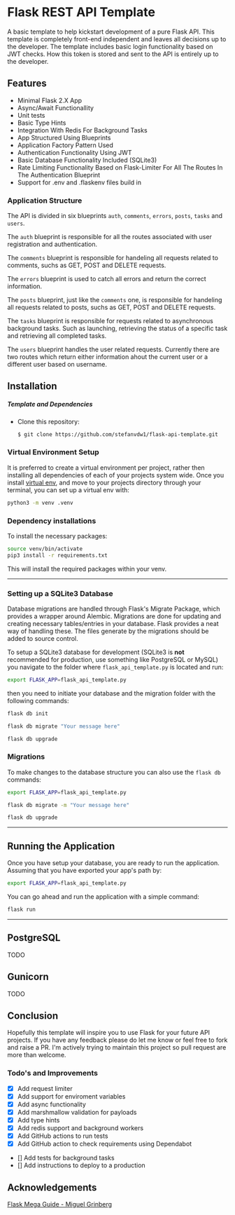 # Flask REST API Template
A basic template to help kickstart development of a pure Flask API. This template is completely front-end independent 
and leaves all decisions up to the developer. The template includes basic login functionality based on JWT checks. 
How this token is stored and sent to the API is entirely up to the developer.

## Features
* Minimal Flask 2.X App
* Async/Await Functionallity
* Unit tests
* Basic Type Hints
* Integration With Redis For Background Tasks
* App Structured Using Blueprints
* Application Factory Pattern Used
* Authentication Functionality Using JWT
* Basic Database Functionality Included (SQLite3)
* Rate Limiting Functionality Based on Flask-Limiter For All The Routes In The Authentication Blueprint
* Support for .env and .flaskenv files build in


### Application Structure

The API is divided in six blueprints `auth`, `comments`, `errors`, `posts`, `tasks` and `users`.

The `auth` blueprint is responsible for all the routes associated with user registration and authentication.

The `comments` blueprint is responsible for handeling all requests related to comments, suchs as GET, POST and DELETE requests.

The `errors` blueprint is used to catch all errors and return the correct information.

The `posts` blueprint, just like the `comments` one, is responsible for handeling all requests related to posts, suchs as GET, POST and DELETE requests.

The `tasks` blueprint is responsible for requests related to asynchronous background tasks. Such as launching, retrieving the status of a specific task and retrieving all completed tasks.

The `users` blueprint handles the user related requests. Currently there are two routes which return either information ahout the current user or a different user based on username.

## Installation

##### Template and Dependencies

* Clone this repository:

	```
	$ git clone https://github.com/stefanvdw1/flask-api-template.git
	```

### Virtual Environment Setup

It is preferred to create a virtual environment per project, rather then installing all dependencies of each of your 
projects system wide. Once you install [virtual env](https://virtualenv.pypa.io/en/stable/installation/), and move to 
your projects directory through your terminal, you can set up a virtual env with:

```bash
python3 -m venv .venv
```

### Dependency installations

To install the necessary packages:

```bash
source venv/bin/activate
pip3 install -r requirements.txt
```

This will install the required packages within your venv.

---

### Setting up a SQLite3 Database

Database migrations are handled through Flask's Migrate Package, which provides a wrapper around Alembic. Migrations are done for updating and creating necessary tables/entries in your database. Flask provides a neat way of handling these. The files generate by the migrations should be added to source control.

To setup a SQLite3 database for development (SQLite3 is **not** recommended for production, use something like PostgreSQL or MySQL) you navigate to the folder where `flask_api_template.py` is located and run:

```bash
export FLASK_APP=flask_api_template.py
```

then you need to initiate your database and the migration folder with the following commands:

```bash
flask db init
```

```bash
flask db migrate "Your message here"
```

```bash
flask db upgrade
```

### Migrations

To make changes to the database structure you can also use the `flask db` commands:

```bash
export FLASK_APP=flask_api_template.py
```

```bash
flask db migrate -m "Your message here"
```

```bash
flask db upgrade
```

---

## Running the Application

Once you have setup your database, you are ready to run the application.
Assuming that you have exported your app's path by:

```bash
export FLASK_APP=flask_api_template.py
```

You can go ahead and run the application with a simple command:

```bash
flask run
```

---

## PostgreSQL
TODO

## Gunicorn
TODO
## Conclusion

Hopefully this template will inspire you to use Flask for your future API projects. If you have any feedback please do let me know or feel free to fork and raise a PR. I'm actively trying to maintain this project so pull request are more than welcome.

### Todo's and Improvements

- [x] Add request limiter
- [x] Add support for enviroment variables
- [x] Add async functionality
- [X] Add marshmallow validation for payloads
- [X] Add type hints
- [X] Add redis support and background workers
- [X] Add GitHub actions to run tests
- [x] Add GitHub action to check requirements using Dependabot
- [] Add tests for background tasks
- [] Add instructions to deploy to a production


## Acknowledgements
[Flask Mega Guide - Miguel Grinberg](https://blog.miguelgrinberg.com/post/the-flask-mega-tutorial-part-i-hello-world)
